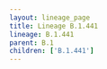 ```yaml
---
layout: lineage_page
title: Lineage B.1.441
lineage: B.1.441
parent: B.1
children: ['B.1.441']
---
```

